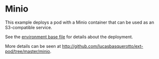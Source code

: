 # Minio

This example deploys a pod with a Minio container that can be used as an S3-compatible service.

See the [environment base file](../../../exampĺes/minio.yml) for details about the deployment.

More details can be seen at http://github.com/lucasbasquerotto/ext-pod/tree/master/minio.
